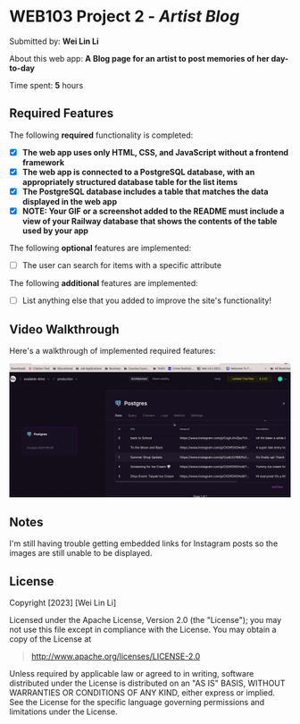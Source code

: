 # WEB103 Project 2 - *Artist Blog*

Submitted by: **Wei Lin Li**

About this web app: **A Blog page for an artist to post memories of her day-to-day**

Time spent: **5** hours

## Required Features

The following **required** functionality is completed:

<!-- Make sure to check off completed functionality below -->
- [x] **The web app uses only HTML, CSS, and JavaScript without a frontend framework**
- [x] **The web app is connected to a PostgreSQL database, with an appropriately structured database table for the list items**
- [x] **The PostgreSQL database includes a table that matches the data displayed in the web app**
- [x] **NOTE: Your GIF or a screenshot added to the README must include a view of your Railway database that shows the contents of the table used by your app**

The following **optional** features are implemented:

- [ ] The user can search for items with a specific attribute

The following **additional** features are implemented:

- [ ] List anything else that you added to improve the site's functionality!

## Video Walkthrough

Here's a walkthrough of implemented required features:

<img src='./proj2.gif' title='Video Walkthrough' width='' alt='Video Walkthrough' />

## Notes

I'm still having trouble getting embedded links for Instagram posts so the images are still unable to be displayed.

## License

Copyright [2023] [Wei Lin Li]

Licensed under the Apache License, Version 2.0 (the "License"); you may not use this file except in compliance with the License. You may obtain a copy of the License at

> http://www.apache.org/licenses/LICENSE-2.0

Unless required by applicable law or agreed to in writing, software distributed under the License is distributed on an "AS IS" BASIS, WITHOUT WARRANTIES OR CONDITIONS OF ANY KIND, either express or implied. See the License for the specific language governing permissions and limitations under the License.
